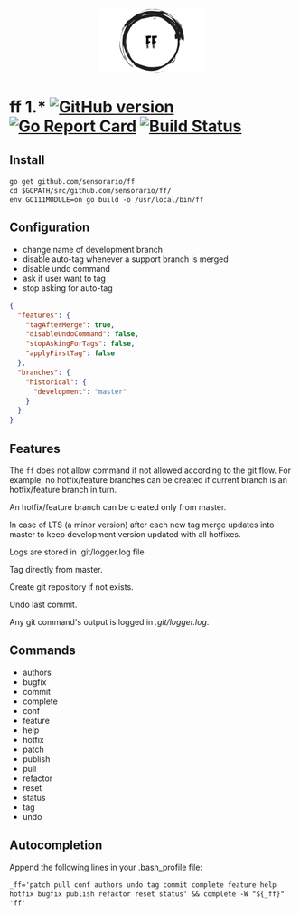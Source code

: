 <p align="center">
    <img
      alt="ff"
      src="https://raw.githubusercontent.com/sensorario/ff/master/logo.png"
    />
</p>

# ff 1.* [![GitHub version](https://badge.fury.io/gh/sensorario%2Fff.svg)](https://github.com/sensorario/ff/releases) [![Go Report Card](https://goreportcard.com/badge/github.com/sensorario/ff)](https://goreportcard.com/report/github.com/sensorario/ff) [![Build Status](https://travis-ci.org/sensorario/ff.svg?branch=master)](https://travis-ci.org/sensorario/ff)

## Install

    go get github.com/sensorario/ff
    cd $GOPATH/src/github.com/sensorario/ff/
    env GO111MODULE=on go build -o /usr/local/bin/ff

## Configuration

 - change name of development branch
 - disable auto-tag whenever a support branch is merged
 - disable undo command
 - ask if user want to tag
 - stop asking for auto-tag

```json
{
  "features": {
    "tagAfterMerge": true,
    "disableUndoCommand": false,
    "stopAskingForTags": false,
    "applyFirstTag": false
  },
  "branches": {
    "historical": {
      "development": "master"
    }
  }
}
```

## Features

The `ff` does not allow command if not allowed according to the git flow. For example, no hotfix/feature branches can be created if current branch is an hotfix/feature branch in turn.

An hotfix/feature branch can be created only from master.

In case of LTS (a minor version) after each new tag merge updates into master to keep development version updated with all hotfixes.

Logs are stored in .git/logger.log file

Tag directly from master.

Create git repository if not exists.

Undo last commit.

Any git command's output is logged in *.git/logger.log*.

## Commands

 - authors
 - bugfix
 - commit
 - complete
 - conf
 - feature
 - help
 - hotfix
 - patch
 - publish
 - pull
 - refactor
 - reset
 - status
 - tag
 - undo

## Autocompletion

Append the following lines in your .bash_profile file:

    _ff='patch pull conf authors undo tag commit complete feature help hotfix bugfix publish refactor reset status' && complete -W "${_ff}" 'ff'
